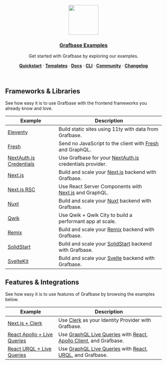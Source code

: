 <p align="center">
  <a href="https://grafbase.com">
    <img src="https://grafbase.com/images/other/grafbase-logo-circle.png" height="96">
    <h3 align="center">Grafbase Examples</h3>
  </a>
</p>

<p align="center">
 Get started with Grafbase by exploring our examples.
</p>

<p align="center">
  <a href="https://grafbase.com/docs/quickstart/get-started"><strong>Quickstart</strong></a> ·
  <a href="/templates"><strong>Templates</strong></a> ·
  <a href="https://grafbase.com/docs"><strong>Docs</strong></a> ·
  <a href="https://grafbase.com/cli"><strong>CLI</strong></a> ·
  <a href="https://grafbase.com/community"><strong>Community</strong></a> ·
  <a href="https://grafbase.com/changelog"><strong>Changelog</strong></a>
</p>

<br/>

## Frameworks & Libraries

See how easy it is to use Grafbase with the frontend frameworks you already know and love.

| Example                                                     | Description                                                                                       |
| ----------------------------------------------------------- | ------------------------------------------------------------------------------------------------- |
| [Eleventy](/examples/eleventy)                              | Build static sites using 11ty with data from Grafbase.                                            |
| [Fresh](/examples/fresh)                                    | Send no JavaScript to the client with [Fresh](https://grafbase.com/frameworks/fresh) and GraphQL. |
| [NextAuth.js Credentials](/examples/nextauthjs-credentials) | Use Grafbase for your [NextAuth.js](https://nextauth.js.org) credentials provider.                |
| [Next.js](/examples/nextjs)                                 | Build and scale your [Next.js](https://grafbase.com/frameworks/nextjs) backend with Grafbase.     |
| [Next.js RSC](/examples/nextjs-rsc)                         | Use React Server Components with [Next.js](https://grafbase.com/frameworks/nextjs) and GraphQL.   |
| [Nuxt](/examples/nuxt)                                      | Build and scale your [Nuxt](https://grafbase.com/frameworks/nuxt) backend with Grafbase.          |
| [Qwik](/examples/qwik)                                      | Use Qwik + Qwik City to build a performant app at scale.                                          |
| [Remix](/examples/remix)                                    | Build and scale your [Remix](https://grafbase.com/frameworks/remix) backend with Grafbase.        |
| [SolidStart](/examples/solid-start)                         | Build and scale your [SolidStart](https://start.solidjs.com) backend with Grafbase.               |
| [SvelteKit](/examples/sveltekit)                            | Build and scale your [Svelte](https://grafbase.com/frameworks/sveltekit) backend with Grafbase.   |

## Features & Integrations

See how easy it is to use features of Grafbase by browsing the examples below.

| Example                                                    | Description                                                                                                                                                                              |
| ---------------------------------------------------------- | ---------------------------------------------------------------------------------------------------------------------------------------------------------------------------------------- |
| [Next.js + Clerk](/examples/nextjs-clerk)                  | Use [Clerk](https://clerk.dev/integrations/grafbase) as your Identity Provider with Grafbase.                                                                                            |
| [React Apollo + Live Queries](/examples/react-apollo-live) | Use [GraphQL Live Queries](https://grafbase.com/docs/realtime/live-queries) with [React](https://reactjs.org), [Apollo Client](https://www.apollographql.com/docs/react/), and Grafbase. |
| [React URQL + Live Queries](/examples/react-urql-live)     | Use [GraphQL Live Queries](https://grafbase.com/docs/realtime/live-queries) with [React](https://reactjs.org/), [URQL](https://formidable.com/open-source/urql/), and Grafbase.          |
